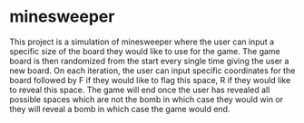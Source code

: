 # minesweeper
This project is a simulation of minesweeper where the user can input a specific size of the board they would like to
use for the game. The game board is then randomized from the start every single time giving the user a new board. On each
iteration, the user can input specific coordinates for the board followed by F if they would like to flag this space, R if they
would like to reveal this space. The game will end once the user has revealed all possible spaces which are not the bomb in which
case they would win or they will reveal a bomb in which case the game would end. 
